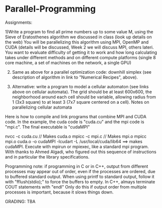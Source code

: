 # Parallel-Programming
Assignments:

1)Write a program to find all prime numbers up to some value M, using the Sieve of Eratosthenes algorithm we discussed in class (look up details on the web)
You will be parallelizing this algorithm using MPI, OpenMP and CUDA (details will be discussed, Week 2 we will discuss MPI, others lateri.
You want to evaluate difficulty of getting it to work and how long calculating takes under different methods and on different compute platforms (single 8 core machine, a set of machines on the network, a single GPU)

2) Same as above for a parallel optimization code: downhill simplex (see description of algorithm in link to "Numerical Recipes", above).

3) Alternative: write a program to model a cellular automaton (see links above on cellular automata). The grid should be at least 600x600, the neighborhood around each cell should be variable, allowing radius from 1 (3x3 square) to at least 3 (7x7 square centered on a cell).
Notes on parallelizing cellular automata 

Here is how to compile and link programs that combine MPI and CUDA code. In the example, the cuda code is "cuda.cu" and the mpi code is "mpi.c". The final executable is "cudaMPI"

nvcc -c cuda.cu // Makes cuda.o 
mpicc -c mpi.c // Makes mpi.o 
mpicc mpi.o cuda.o -o cudaMPI -lcudart -L /usr/local/cuda/lib64 
==> makes cudaMPI. Execute with mpirun or mpiexec, like a standard mpi program. With thanks to Ahmed Algadi, who figured out this sequence of instructions and in particular the library specifications.


Programming note: if programming in C or in C++, output from different processes may appear out of order, even if the processes are ordered, due to buffered standard output. When using printf to standard output, follow it with "fflush(stdio);" to force the buffers to empty. In C++, almays terminate COUT statements with "endl"
Only do this if output order from multiple processes is important, because it slows things down.

GRADING: TBA

